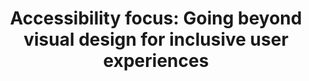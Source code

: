 ---
title: "Accessibility focus: Going beyond visual design for inclusive user experiences"
category: Accessibility
tags:
 - Accessibility
excerpt: This National Disability Employment Awareness Month, we talked about how members of the design community go beyond visual design to create more inclusive user experiences. What steps are you taking to ensure that your website design is accessible to all?
preview_url: https://github.com/uswds/uswds/discussions/6109
---